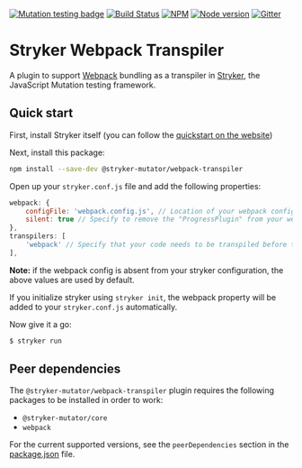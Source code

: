 [![Mutation testing badge](https://img.shields.io/endpoint?style=flat&url=https%3A%2F%2Fbadge-api.stryker-mutator.io%2Fgithub.com%2Fstryker-mutator%2Fstryker%2Fmaster%3Fmodule%3Dwebpack-transpiler)](https://dashboard.stryker-mutator.io/reports/github.com/stryker-mutator/stryker/chore/run-stryker-in-ci?module=webpack-transpiler)
[![Build Status](https://github.com/stryker-mutator/stryker/workflows/CI/badge.svg)](https://github.com/stryker-mutator/stryker/actions?query=workflow%3ACI+branch%3Amaster)
[![NPM](https://img.shields.io/npm/dm/@stryker-mutator/webpack-transpiler.svg)](https://www.npmjs.com/package/@stryker-mutator/webpack-transpiler)
[![Node version](https://img.shields.io/node/v/@stryker-mutator/webpack-transpiler.svg)](https://img.shields.io/node/v/@stryker-mutator/webpack-transpiler.svg)
[![Gitter](https://badges.gitter.im/stryker-mutator/stryker.svg)](https://gitter.im/stryker-mutator/stryker?utm_source=badge&utm_medium=badge&utm_campaign=pr-badge)

# Stryker Webpack Transpiler

A plugin to support [Webpack](http://webpack.js.org/) bundling as a transpiler in [Stryker](https://stryker-mutator.io), the JavaScript Mutation testing framework.

## Quick start

First, install Stryker itself (you can follow the [quickstart on the website](https://stryker-mutator.io/quickstart.html))

Next, install this package:

```bash
npm install --save-dev @stryker-mutator/webpack-transpiler
```

Open up your `stryker.conf.js` file and add the following properties:

```javascript
webpack: {
    configFile: 'webpack.config.js', // Location of your webpack config file
    silent: true // Specify to remove the "ProgressPlugin" from your webpack config file (making the process silent)
},
transpilers: [
    'webpack' // Specify that your code needs to be transpiled before tests can be run
],
```

**Note:** if the webpack config is absent from your stryker configuration, the above values are used by default.

If you initialize stryker using `stryker init`, the webpack property will be added to your `stryker.conf.js` automatically.

Now give it a go:

```bash
$ stryker run
```

## Peer dependencies
The `@stryker-mutator/webpack-transpiler` plugin requires the following packages to be installed in order to work:

* `@stryker-mutator/core`
* `webpack`

For the current supported versions, see the `peerDependencies` section in the [package.json](https://github.com/stryker-mutator/stryker/tree/master/packages/webpack-transpiler/package.json) file.